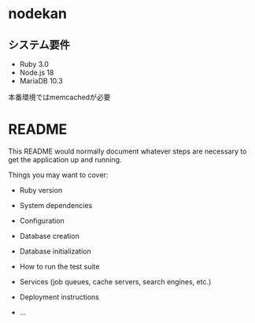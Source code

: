 # nodekan

## システム要件

* Ruby 3.0
* Node.js 18
* MariaDB 10.3

本番環境ではmemcachedが必要

# README

This README would normally document whatever steps are necessary to get the
application up and running.

Things you may want to cover:

* Ruby version

* System dependencies

* Configuration

* Database creation

* Database initialization

* How to run the test suite

* Services (job queues, cache servers, search engines, etc.)

* Deployment instructions

* ...
